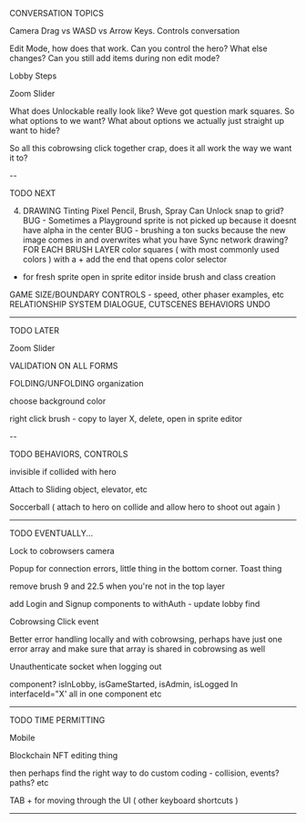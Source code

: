 CONVERSATION TOPICS

Camera Drag vs WASD vs Arrow Keys. Controls conversation

Edit Mode, how does that work. Can you control the hero? What else changes? Can you still add items during non edit mode?

Lobby Steps

Zoom Slider

What does Unlockable really look like? Weve got question mark squares. So what options to we want? What about options we actually just straight up want to hide? 

So all this cobrowsing click together crap, does it all work the way we want it to?

--

TODO NEXT

4) DRAWING
  Tinting
  Pixel Pencil, Brush, Spray Can
  Unlock snap to grid?
  BUG - Sometimes a Playground sprite is not picked up because it doesnt have alpha in the center
  BUG - brushing a ton sucks because the new image comes in and overwrites what you have
  Sync network drawing?
FOR EACH BRUSH LAYER
color squares ( with most commonly used colors ) with a + add the end that opens color selector
+ for fresh sprite open in sprite editor inside brush and class creation

GAME SIZE/BOUNDARY
CONTROLS - speed, other phaser examples, etc
RELATIONSHIP SYSTEM
DIALOGUE, CUTSCENES
BEHAVIORS
UNDO

--------

TODO LATER

Zoom Slider

VALIDATION ON ALL FORMS

FOLDING/UNFOLDING organization

choose background color

right click brush - copy to layer X, delete, open in sprite editor

--

TODO BEHAVIORS, CONTROLS

invisible if collided with hero

Attach to Sliding object, elevator, etc

Soccerball ( attach to hero on collide and allow hero to shoot out again )

---

TODO EVENTUALLY...

Lock to cobrowsers camera

Popup for connection errors, little thing in the bottom corner. Toast thing

remove brush 9 and 22.5 when you're not in the top layer

add Login and Signup components to withAuth - update lobby find

Cobrowsing Click event

Better error handling locally and with cobrowsing, perhaps have just one error array and make sure that array is shared in cobrowsing as well

Unauthenticate socket when logging out

<AdminHidden> component? isInLobby, isGameStarted, isAdmin, isLogged In interfaceId="X' all in one component etc

--------

TODO TIME PERMITTING

Mobile

Blockchain NFT editing thing

then perhaps find the right way to do custom coding - collision, events? paths? etc

TAB + for moving through the UI ( other keyboard shortcuts )

--------